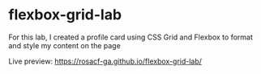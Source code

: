 # flexbox-grid-lab
For this lab, I created a profile card using CSS Grid and Flexbox to format and style my content on the page 

Live preview: https://rosacf-ga.github.io/flexbox-grid-lab/
